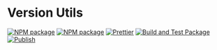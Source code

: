 # Version Utils

[![NPM package](https://badge.fury.io/js/%40nexys%2Fversion-checker.svg)](https://www.npmjs.com/package/@nexys/version-checker)
[![NPM package](https://img.shields.io/npm/v/@nexys/version-checker.svg)](https://www.npmjs.com/package/@nexys/version-checker)
[![Prettier](https://img.shields.io/badge/code_style-prettier-ff69b4.svg)](https://prettier.io/)
[![Build and Test Package](https://github.com/nexys-system/version-utils/actions/workflows/test.yml/badge.svg)](https://github.com/nexys-system/version-utils/actions/workflows/test.yml)
[![Publish](https://github.com/nexys-system/version-utils/actions/workflows/publish.yml/badge.svg)](https://github.com/nexys-system/version-utils/actions/workflows/publish.yml)
